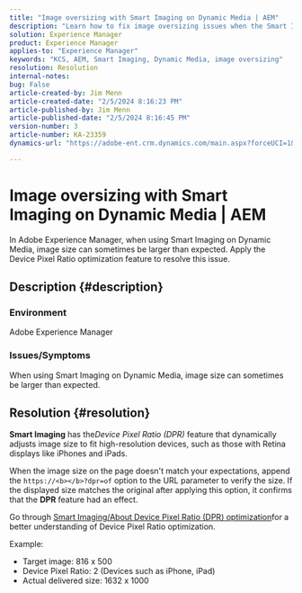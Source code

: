 ```yaml
---
title: "Image oversizing with Smart Imaging on Dynamic Media | AEM"
description: "Learn how to fix image oversizing issues when the Smart Imaging feature is used in Dynamic Media. Apply the Device Pixel Ratio optimization feature."
solution: Experience Manager
product: Experience Manager
applies-to: "Experience Manager"
keywords: "KCS, AEM, Smart Imaging, Dynamic Media, image oversizing"
resolution: Resolution
internal-notes: 
bug: False
article-created-by: Jim Menn
article-created-date: "2/5/2024 8:16:23 PM"
article-published-by: Jim Menn
article-published-date: "2/5/2024 8:16:45 PM"
version-number: 3
article-number: KA-23359
dynamics-url: "https://adobe-ent.crm.dynamics.com/main.aspx?forceUCI=1&pagetype=entityrecord&etn=knowledgearticle&id=c685a56c-63c4-ee11-9079-6045bd006268"

---
```

# Image oversizing with Smart Imaging on Dynamic Media | AEM


In Adobe Experience Manager, when using Smart Imaging on Dynamic Media, image size can sometimes be larger than expected. Apply the Device Pixel Ratio optimization feature to resolve this issue.

## Description {#description}


### <b>Environment</b>

Adobe Experience Manager

### <b>Issues/Symptoms</b>

When using Smart Imaging on Dynamic Media, image size can sometimes be larger than expected.


## Resolution {#resolution}


<b>Smart Imaging</b> has the*Device Pixel Ratio (DPR)* feature that dynamically adjusts image size to fit high-resolution devices, such as those with Retina displays like iPhones and iPads.

When the image size on the page doesn't match your expectations, append the `https://<b></b>?dpr=of` option to the URL parameter to verify the size. If the displayed size matches the original after applying this option, it confirms that the <b>DPR</b> feature had an effect.

Go through [Smart Imaging/About Device Pixel Ratio (DPR) optimization](https://experienceleague.adobe.com/docs/experience-manager-65/assets/dynamic/imaging-faq.html#dpr)for a better understanding of Device Pixel Ratio optimization.

Example:

- Target image: 816 x 500
- Device Pixel Ratio: 2 (Devices such as iPhone, iPad)
- Actual delivered size: 1632 x 1000

